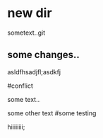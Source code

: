 # new dir

sometext..git

## some changes..

asldfhsadjfl;asdkfj

#conflict

some text..

some other text
#some testing

hiiiiiiii;
